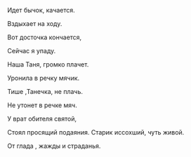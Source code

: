 Идет бычок, качается.

Вздыхает на ходу.

Вот досточка кончается,

Сейчас я упаду.

Наша Таня, громко плачет.

Уронила в речку мячик. 

Тише ,Танечка, не плачь.

Не утонет в речке мяч.

У врат обителя святой,

Стоял просящий подаяния.
Старик иссохший, чуть живой.

От глада , жажды и страданья.
